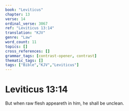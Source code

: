 ```yaml
---
book: "Leviticus"
chapter: 13
verse: 14
ordinal_verse: 3067
ref: "Leviticus 13:14"
translation: "KJV"
genre: "Law"
word_count: 11
topics: []
cross_references: []
grammar_tags: [contrast-opener, contrast]
thematic_tags: []
tags: ["Bible","KJV","Leviticus"]
---
```


# Leviticus 13:14

But when raw flesh appeareth in him, he shall be unclean.
